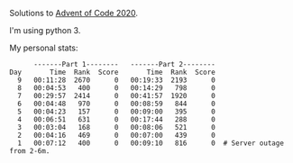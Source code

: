 Solutions to [Advent of Code 2020](https://adventofcode.com/2020).

I'm using python 3.


My personal stats:

```
      -------Part 1--------   -------Part 2--------
Day       Time  Rank  Score       Time  Rank  Score
  9   00:11:28  2670      0   00:19:33  2193      0
  8   00:04:53   400      0   00:14:29   798      0
  7   00:29:57  2414      0   00:41:57  1920      0
  6   00:04:48   970      0   00:08:59   844      0
  5   00:04:23   157      0   00:09:00   395      0
  4   00:06:51   631      0   00:17:44   288      0
  3   00:03:04   168      0   00:08:06   521      0
  2   00:04:16   469      0   00:07:00   439      0
  1   00:07:12   400      0   00:09:10   816      0  # Server outage from 2-6m.
```
